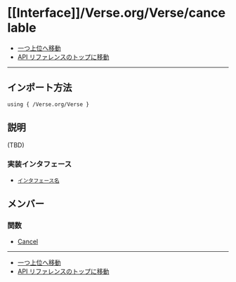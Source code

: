 # [[Interface]]/Verse.org/Verse/cancelable

- [一つ上位へ移動](../main.md)
- [API リファレンスのトップに移動](../../../main.md)

---

## インポート方法

```verse
using { /Verse.org/Verse }
```

## 説明

(TBD)

### 実装インタフェース

- [`インタフェース名`]()

## メンバー

### 関数

- [Cancel](./F_Cancel/main.md)

---

- [一つ上位へ移動](../main.md)
- [API リファレンスのトップに移動](../../../main.md)
